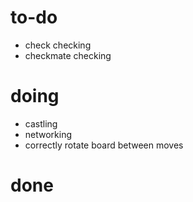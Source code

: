 # to-do
- check checking
- checkmate checking
# doing
- castling
- networking
- correctly rotate board between moves
# done
